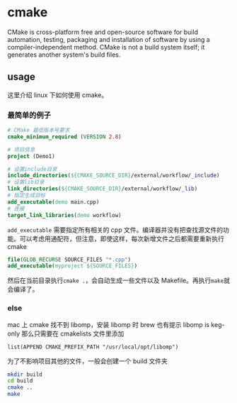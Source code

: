 # cmake

CMake is cross-platform free and open-source software for build automation, testing, packaging and installation of software by using a compiler-independent method. CMake is not a build system itself; it generates another system's build files.

## usage

这里介绍 linux 下如何使用 cmake。

### 最简单的例子

```cmake
# CMake 最低版本号要求
cmake_minimum_required (VERSION 2.8)

# 项目信息
project (Demo1)

# 设置include目录
include_directories(${CMAKE_SOURCE_DIR}/external/workflow/_include)
# 设置lib目录
link_directories(${CMAKE_SOURCE_DIR}/external/workflow/_lib)
# 指定生成目标
add_executable(demo main.cpp)
# 连接
target_link_libraries(demo workflow)
```

`add_executable` 需要指定所有相关的 cpp 文件。编译器并没有把查找源文件的功能。可以考虑用通配符，但注意，即使这样，每次新增文件之后都需要重新执行 cmake

```cmake
file(GLOB_RECURSE SOURCE_FILES "*.cpp")
add_executable(myproject ${SOURCE_FILES})
```

然后在当前目录执行`cmake .`，会自动生成一些文件以及 Makefile。再执行`make`就会编译了。

### else

mac 上 cmake 找不到 libomp，安装 libomp 时 brew 也有提示 libomp is keg-only
那么只需要在 cmakelists 文件里添加

```
list(APPEND CMAKE_PREFIX_PATH "/usr/local/opt/libomp")
```

为了不影响项目其他的文件，一般会创建一个 build 文件夹

```bash
mkdir build
cd build
cmake ..
make
```
